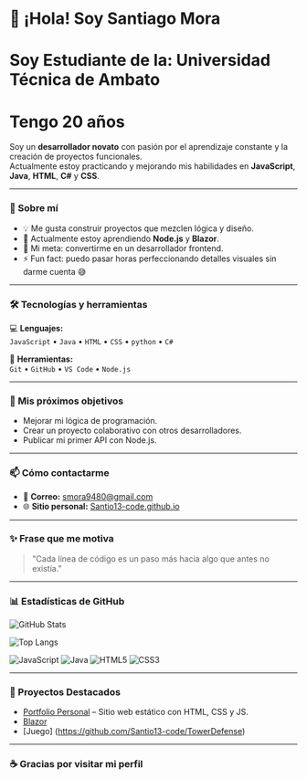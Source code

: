 # 👋 ¡Hola! Soy Santiago Mora
# Soy Estudiante de la: Universidad Técnica de Ambato
# Tengo 20 años 

Soy un **desarrollador novato** con pasión por el aprendizaje constante y la creación de proyectos funcionales.  
Actualmente estoy practicando y mejorando mis habilidades en **JavaScript**, **Java**, **HTML**, **C#** y **CSS**.  

---

### 🚀 Sobre mí  
- 💡 Me gusta construir proyectos que mezclen lógica y diseño.  
- 🌱 Actualmente estoy aprendiendo **Node.js** y **Blazor**.  
- 🎯 Mi meta: convertirme en un desarrollador frontend.  
- ⚡ Fun fact: puedo pasar horas perfeccionando detalles visuales sin darme cuenta 😅  

---

### 🛠️ Tecnologías y herramientas  
💻 **Lenguajes:**  
`JavaScript` • `Java` • `HTML` • `CSS` • `python` • `C#`

🧰 **Herramientas:**  
`Git` • `GitHub` • `VS Code` • `Node.js`  

---

### 🎯 Mis próximos objetivos
- Mejorar mi lógica de programación.  
- Crear un proyecto colaborativo con otros desarrolladores.  
- Publicar mi primer API con Node.js.  

---

### 📫 Cómo contactarme  
- 📧 **Correo:** smora9480@gmail.com  
- 🌐 **Sitio personal:** [Santio13-code.github.io](https://Santio13-code.github.io)  

---

### ✨ Frase que me motiva  
> "Cada línea de código es un paso más hacia algo que antes no existía."  

---

### 📊 Estadísticas de GitHub  
![GitHub Stats](https://github-readme-stats.vercel.app/api?username=Santio13-code&show_icons=true&theme=tokyonight)

![Top Langs](https://github-readme-stats.vercel.app/api/top-langs/?username=Santio13-code&layout=compact&theme=tokyonight)

![JavaScript](https://img.shields.io/badge/JavaScript-F7DF1E?logo=javascript&logoColor=black)
![Java](https://img.shields.io/badge/Java-ED8B00?logo=openjdk&logoColor=white)
![HTML5](https://img.shields.io/badge/HTML5-E34F26?logo=html5&logoColor=white)
![CSS3](https://img.shields.io/badge/CSS3-1572B6?logo=css3&logoColor=white)

---

### 🧩 Proyectos Destacados
- [Portfolio Personal](https://Santio13-code.github.io) – Sitio web estático con HTML, CSS y JS.
- [Blazor](https://github.com/Santio13-code/deber-agiles)
- [Juego] (https://github.com/Santio13-code/TowerDefense)


---

### ☕ Gracias por visitar mi perfil  
